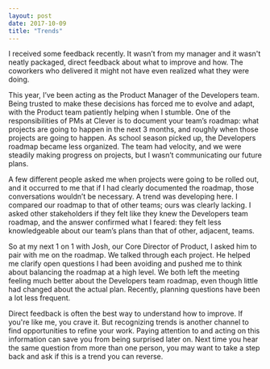 ```yaml
---
layout: post
date: 2017-10-09
title: "Trends"
---
```

I received some feedback recently. It wasn’t from my manager and it wasn't neatly packaged, direct feedback about what to improve and how. The coworkers who delivered it might not have even realized what they were doing.

This year, I’ve been acting as the Product Manager of the Developers team. Being trusted to make these decisions has forced me to evolve and adapt, with the Product team patiently helping when I stumble. One of the responsibilities of PMs at Clever is to document your team’s roadmap: what projects are going to happen in the next 3 months, and roughly when those projects are going to happen. As school season picked up, the Developers roadmap became less organized. The team had velocity, and we were steadily making progress on projects, but I wasn’t communicating our future plans.

A few different people asked me when projects were going to be rolled out, and it occurred to me that if I had clearly documented the roadmap, those conversations wouldn’t be necessary. A trend was developing here. I compared our roadmap to that of other teams; ours was clearly lacking. I asked other stakeholders if they felt like they knew the Developers team roadmap, and the answer confirmed what I feared: they felt less knowledgeable about our team’s plans than that of other, adjacent, teams.

So at my next 1 on 1 with Josh, our Core Director of Product, I asked him to pair with me on the roadmap. We talked through each project. He helped me clarify open questions I had been avoiding and pushed me to think about balancing the roadmap at a high level. We both left the meeting feeling much better about the Developers team roadmap, even though little had changed about the actual plan. Recently, planning questions have been a lot less frequent.

Direct feedback is often the best way to understand how to improve. If you're like me, you crave it. But recognizing trends is another channel to find opportunities to refine your work. Paying attention to and acting on this information can save you from being surprised later on. Next time you hear the same question from more than one person, you may want to take a step back and ask if this is a trend you can reverse.
